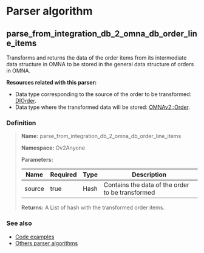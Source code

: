 # Parser algorithm
 
## parse_from_integration_db_2_omna_db_order_line_items

Transforms and returns the data of the order items from its intermediate data structure in OMNA to be stored 
in the general data structure of orders in OMNA.

**Resources related with this parser:**

* Data type corresponding to the source of the order to be transformed: [DIOrder](../data-types/DIOrder.md).
* Data type where the transformed data will be stored: [OMNAv2::Order](https://cenit.io/json_data_type?f[namespace][24075][v]=OMNAv2&f[name][24160][o]=is&f[name][24160][v]=Order).
    
### Definition

> **Name:** parse_from_integration_db_2_omna_db_order_line_items
> 
> **Namespace:** Ov2Anyone
>
> **Parameters:**
> 
> | Name | Required | Type | Description |
> | ---- | -------- | ---- | ----------- |
> | source | true | Hash | Contains the data of the order to be transformed |
>
> **Returns:** A List of hash with the transformed order items.

### See also
* [Code examples](https://cenit.io/algorithm?f[name][40703][o]=is&f[name][40703][v]=parse_from_integration_db_2_omna_db_order_line_items&f[namespace][40840][o]=starts_with&f[namespace][40840][v]=Ov2)
* [Others parser algorithms](overview?id=parse_from_integration_db_2_omna_db_order_line_items)
